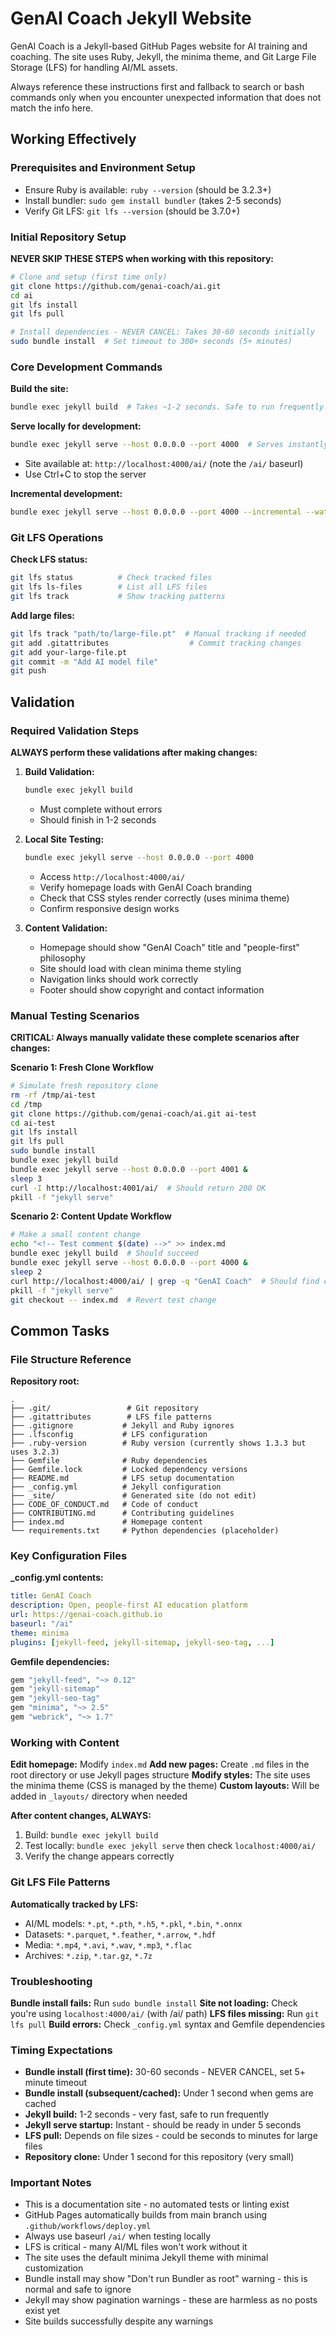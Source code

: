 # GenAI Coach Jekyll Website

GenAI Coach is a Jekyll-based GitHub Pages website for AI training and coaching. The site uses Ruby, Jekyll, the minima theme, and Git Large File Storage (LFS) for handling AI/ML assets.

Always reference these instructions first and fallback to search or bash commands only when you encounter unexpected information that does not match the info here.

## Working Effectively

### Prerequisites and Environment Setup
- Ensure Ruby is available: `ruby --version` (should be 3.2.3+)
- Install bundler: `sudo gem install bundler` (takes 2-5 seconds)
- Verify Git LFS: `git lfs --version` (should be 3.7.0+)

### Initial Repository Setup
**NEVER SKIP THESE STEPS when working with this repository:**
```bash
# Clone and setup (first time only)
git clone https://github.com/genai-coach/ai.git
cd ai
git lfs install
git lfs pull

# Install dependencies - NEVER CANCEL: Takes 30-60 seconds initially
sudo bundle install  # Set timeout to 300+ seconds (5+ minutes)
```

### Core Development Commands
**Build the site:**
```bash
bundle exec jekyll build  # Takes ~1-2 seconds. Safe to run frequently.
```

**Serve locally for development:**
```bash
bundle exec jekyll serve --host 0.0.0.0 --port 4000  # Serves instantly
```
- Site available at: `http://localhost:4000/ai/` (note the `/ai/` baseurl)
- Use Ctrl+C to stop the server

**Incremental development:**
```bash
bundle exec jekyll serve --host 0.0.0.0 --port 4000 --incremental --watch
```

### Git LFS Operations
**Check LFS status:**
```bash
git lfs status          # Check tracked files
git lfs ls-files        # List all LFS files
git lfs track           # Show tracking patterns
```

**Add large files:**
```bash
git lfs track "path/to/large-file.pt"  # Manual tracking if needed
git add .gitattributes                  # Commit tracking changes
git add your-large-file.pt
git commit -m "Add AI model file"
git push
```

## Validation

### Required Validation Steps
**ALWAYS perform these validations after making changes:**

1. **Build Validation:**
   ```bash
   bundle exec jekyll build
   ```
   - Must complete without errors
   - Should finish in 1-2 seconds

2. **Local Site Testing:**
   ```bash
   bundle exec jekyll serve --host 0.0.0.0 --port 4000
   ```
   - Access `http://localhost:4000/ai/`
   - Verify homepage loads with GenAI Coach branding
   - Check that CSS styles render correctly (uses minima theme)
   - Confirm responsive design works

3. **Content Validation:**
   - Homepage should show "GenAI Coach" title and "people-first" philosophy
   - Site should load with clean minima theme styling
   - Navigation links should work correctly
   - Footer should show copyright and contact information

### Manual Testing Scenarios
**CRITICAL: Always manually validate these complete scenarios after changes:**

**Scenario 1: Fresh Clone Workflow**
```bash
# Simulate fresh repository clone
rm -rf /tmp/ai-test
cd /tmp
git clone https://github.com/genai-coach/ai.git ai-test
cd ai-test
git lfs install
git lfs pull
sudo bundle install
bundle exec jekyll build
bundle exec jekyll serve --host 0.0.0.0 --port 4001 &
sleep 3
curl -I http://localhost:4001/ai/  # Should return 200 OK
pkill -f "jekyll serve"
```

**Scenario 2: Content Update Workflow**
```bash
# Make a small content change
echo "<!-- Test comment $(date) -->" >> index.md
bundle exec jekyll build  # Should succeed
bundle exec jekyll serve --host 0.0.0.0 --port 4000 &
sleep 2
curl http://localhost:4000/ai/ | grep -q "GenAI Coach"  # Should find content
pkill -f "jekyll serve"
git checkout -- index.md  # Revert test change
```

## Common Tasks

### File Structure Reference
**Repository root:**
```
.
├── .git/                 # Git repository
├── .gitattributes        # LFS file patterns
├── .gitignore           # Jekyll and Ruby ignores
├── .lfsconfig           # LFS configuration  
├── .ruby-version        # Ruby version (currently shows 1.3.3 but uses 3.2.3)
├── Gemfile              # Ruby dependencies
├── Gemfile.lock         # Locked dependency versions
├── README.md            # LFS setup documentation
├── _config.yml          # Jekyll configuration
├── _site/               # Generated site (do not edit)
├── CODE_OF_CONDUCT.md   # Code of conduct
├── CONTRIBUTING.md      # Contributing guidelines
├── index.md             # Homepage content
└── requirements.txt     # Python dependencies (placeholder)
```

### Key Configuration Files

**_config.yml contents:**
```yaml
title: GenAI Coach
description: Open, people-first AI education platform
url: https://genai-coach.github.io
baseurl: "/ai"
theme: minima
plugins: [jekyll-feed, jekyll-sitemap, jekyll-seo-tag, ...]
```

**Gemfile dependencies:**
```ruby
gem "jekyll-feed", "~> 0.12"
gem "jekyll-sitemap"
gem "jekyll-seo-tag"
gem "minima", "~> 2.5"
gem "webrick", "~> 1.7"
```

### Working with Content
**Edit homepage:** Modify `index.md`
**Add new pages:** Create `.md` files in the root directory or use Jekyll pages structure
**Modify styles:** The site uses the minima theme (CSS is managed by the theme)
**Custom layouts:** Will be added in `_layouts/` directory when needed

**After content changes, ALWAYS:**
1. Build: `bundle exec jekyll build`
2. Test locally: `bundle exec jekyll serve` then check `localhost:4000/ai/`
3. Verify the change appears correctly

### Git LFS File Patterns
**Automatically tracked by LFS:**
- AI/ML models: `*.pt`, `*.pth`, `*.h5`, `*.pkl`, `*.bin`, `*.onnx`
- Datasets: `*.parquet`, `*.feather`, `*.arrow`, `*.hdf`  
- Media: `*.mp4`, `*.avi`, `*.wav`, `*.mp3`, `*.flac`
- Archives: `*.zip`, `*.tar.gz`, `*.7z`

### Troubleshooting
**Bundle install fails:** Run `sudo bundle install`
**Site not loading:** Check you're using `localhost:4000/ai/` (with /ai/ path)
**LFS files missing:** Run `git lfs pull`
**Build errors:** Check `_config.yml` syntax and Gemfile dependencies

### Timing Expectations
- **Bundle install (first time):** 30-60 seconds - NEVER CANCEL, set 5+ minute timeout
- **Bundle install (subsequent/cached):** Under 1 second when gems are cached
- **Jekyll build:** 1-2 seconds - very fast, safe to run frequently  
- **Jekyll serve startup:** Instant - should be ready in under 5 seconds
- **LFS pull:** Depends on file sizes - could be seconds to minutes for large files
- **Repository clone:** Under 1 second for this repository (very small)

### Important Notes
- This is a documentation site - no automated tests or linting exist
- GitHub Pages automatically builds from main branch using `.github/workflows/deploy.yml`
- Always use baseurl `/ai/` when testing locally
- LFS is critical - many AI/ML files won't work without it
- The site uses the default minima Jekyll theme with minimal customization
- Bundle install may show "Don't run Bundler as root" warning - this is normal and safe to ignore
- Jekyll may show pagination warnings - these are harmless as no posts exist yet
- Site builds successfully despite any warnings